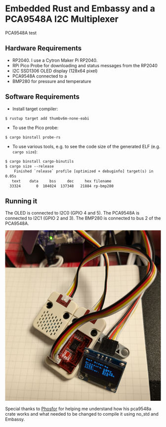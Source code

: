 # Embedded Rust and Embassy and a PCA9548A I2C Multiplexer

PCA9548A test

## Hardware Requirements

* RP2040. I use a Cytron Maker Pi RP2040.
* RPi Pico Probe for downloading and status messages from the RP2040
* I2C SSD1306 OLED display (128x64 pixel)
* PCA9548A connected to a 
* BMP280 for pressure and temperature

## Software Requirements

* Install target compiler:

```
$ rustup target add thumbv6m-none-eabi
```

* To use the Pico probe:

```
$ cargo binstall probe-rs
```

* To use various tools, e.g. to see the code size of the generated ELF (e.g. `cargo size`):

```
$ cargo binstall cargo-binutils
$ cargo size --release
    Finished `release` profile [optimized + debuginfo] target(s) in 0.05s
   text    data     bss     dec     hex filename
  33324       0  104024  137348   21884 rp-bmp280
```

## Running it

The OLED is connected to I2C0 (GPIO 4 and 5). The PCA9548A is connected to I2C1 (GPIO 2 and 3).
The BMP280 is connected to bus 2 of the PCA9548A.

![BMP280 on bus 2 of the PCA9548A](img/pca9548a-bmp280-ssd1306.jpg)

Special thanks to [Phosfor](https://github.com/Phosfor) for helping me understand how his pca9548a crate works
and what needed to be changed to compile it using no_std and Embassy.
